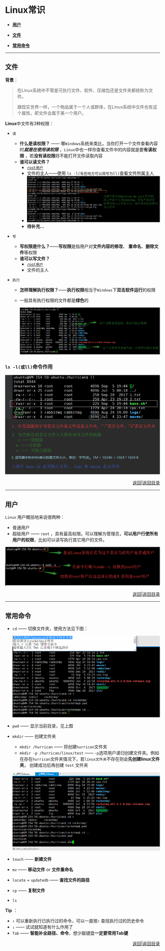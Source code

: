 # <a name="top">Linux常识</a>

+ <a href="#user">**用户**</a>


+ <a href="#file">**文件**</a>


+ <a href="#command">**常用命令**</a>

------

## <a name="file">**文件**</a>

**背景**：

> 在Linux系统中不管是可执行文件、软件、压缩包还是文件夹都统称为文件。
>
> 跟现实世界一样，一个物品属于一个人或群体，在Linux系统中文件也有这个属性，即文件会属于某一个用户。
>
> 

<a name="priviledges">**Linux**中文件有3种权限：</a>

+ `读`

  +  **什么是读权限？** —— 哪`Windows`系统来类比，当你打开一个文件查看内容时***就是在使用读权限*** ，`Linux`中也一样你查看文件中的内容就是要**有读权限** ，若**没有读权限**将不能打开文件读取内容
  + **谁可以读文件？**
    + <a href="#">`root用户`</a>
    + 文件的主人——使用 `ls -l(有些地方可以简写为ll)`查看文件所属主人
    + ![file_ll](https://github.com/HurricanGod/Home/blob/master/linux/base/img/file_ll.png)
    + **待补充...**

+ `写`

  + **写权限是什么？**——**写权限**是指用户对**文件内容的修改**、 **重命名**、**删除文件**等权限
  + **谁可以写文件？**
    + <a href="#">`root用户`</a>
    + 文件的主人

+ `执行`

  + **怎样理解执行权限？**——**执行权限**相当于`Windows`下**双击软件运行**的权限

  + 一般具有执行权限的文件都是**绿色**的

    ![enable_exec](https://github.com/HurricanGod/Home/blob/master/linux/base/img/enable_exec.png)



### `ls -l(或ll)`命令作用

![ll_detail](https://github.com/HurricanGod/Home/blob/master/linux/base/img/ll_detail.png)











<p align="right"><a href="#priviledges">返回</a>|<a href="#top">返回目录</a></p>

----

## <a name="user">用户</a>



`Linux` 用户概括地来说很两种：

+ 普通用户
+ 超级用户 —— `root` ，具有最高权限。可以理解为管理员，**可以用户行使所有用户的权限**，比如可以读写执行其它用户的文件。

![root_flag](https://github.com/HurricanGod/Home/blob/master/linux/base/img/root_flag.png)



<p align="right"><a href="#user">返回</a>|<a href="#top">返回目录</a></p>

----

## <a name="command">**常用命令**</a>

+ `cd` —— 切换文件夹，使用方法见下图：

  ![cd](https://github.com/HurricanGod/Home/blob/master/linux/base/img/cd.gif)


+ `pwd` —— 显示当前目录，见上图


+ `mkdir` —— 创建文件夹

  + `mkdir /hurrican` —— 将创建`hurrican`文件夹
  + `mkdir -p /hurrican/linux/test` ——  `-p`选项用户递归创建文件夹。例如在存在`hurrican`文件夹情况下，若`linux文件夹`不存在则会**先创建linux文件夹**， 创建成功后再创建 `test` 文件夹

  ![mkdir](https://github.com/HurricanGod/Home/blob/master/linux/base/img/mkdir.gif)


+ `touch` —— **新建文件**


+ `mv` —— **移动文件** or **文件重命名**


+ `locate` + `updatedb` —— **查找文件的路径**


+ `cp` —— **复制文件**


+ `ls`



**Tip** ：

+ `↑` 可以重新执行已执行过的命令，可以一直按`↑` 查找执行过的历史命令
+ `↓` —— 试试就知道有什么作用了
+ `Tab` —— **智能补全路径、命令**，想少敲键盘**一定要常用Tab键**



<p align="right"><a href="#command">返回</a>|<a href="#top">返回目录</a></p>

